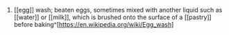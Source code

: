 1. [[egg]] wash; beaten eggs, sometimes mixed with another liquid such as [[water]] or [[milk]], which is brushed onto the surface of a [[pastry]] before baking^[https://en.wikipedia.org/wiki/Egg_wash]